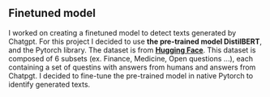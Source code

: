 ## Finetuned model 

I worked on creating a finetuned model to detect texts generated by Chatgpt. For this project I decided to use **the pre-trained model DistilBERT**, and the Pytorch library. The dataset is from **[Hugging Face](https://huggingface.co/datasets/Hello-SimpleAI/HC3)**. This dataset is composed of 6 subsets (ex. Finance, Medicine, Open questions ...), each containing a set of questins with answers from humans and answers from Chatpgt. I decided to fine-tune the pre-trained model in native Pytorch to identify generated texts.
